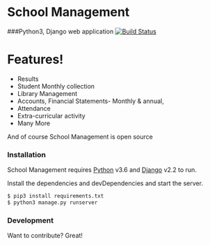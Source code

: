 # School Management
###Python3, Django web application
[![Build Status](https://travis-ci.org/joemccann/dillinger.svg?branch=master)](https://travis-ci.org/joemccann/dillinger)


# Features!

  - Results
  - Student Monthly collection
  - Library Management
  - Accounts, Financial Statements- Monthly & annual, 
  - Attendance
  - Extra-curricular activity
  - Many More




And of course School Management is open source


### Installation

School Management requires [Python](https://www.python.org/downloads/) v3.6  and  [Django](https://www.djangoproject.com/download/) v2.2 to run.

Install the dependencies and devDependencies and start the server.

```sh
$ pip3 install requirements.txt
$ python3 manage.py runserver
```




### Development

Want to contribute? Great!





